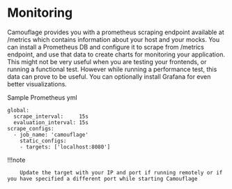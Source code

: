 # Monitoring

Camouflage provides you with a prometheus scraping endpoint available at /metrics which contains information about your host and your mocks. You can install a Prometheus DB and configure it to scrape from /metrics endpoint, and use that data to create charts for monitoring your application. This might not be very useful when you are testing your frontends, or running a functional test. However while running a performance test, this data can prove to be useful. You can optionally install Grafana for even better visualizations.

Sample Prometheus yml

```
global:
  scrape_interval:     15s
  evaluation_interval: 15s
scrape_configs:
  - job_name: 'camouflage'
    static_configs:
    - targets: ['localhost:8080']
```

!!!note

        Update the target with your IP and port if running remotely or if you have specified a different port while starting Camouflage

